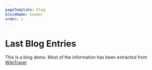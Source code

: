 ```yaml
---
pageTemplate: blog
blockName: header
order: 1
---
```


# Last Blog Entries

This is a blog demo. Most of the information has been extracted from
[WikiTravel](http://www.wikitravel.org)
